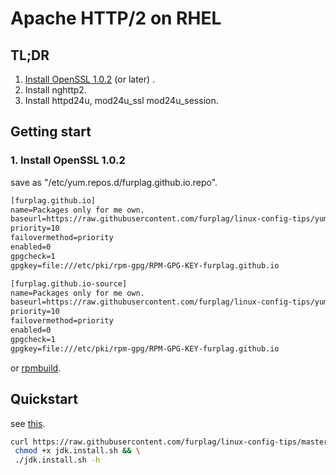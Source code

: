 # Apache HTTP/2 on RHEL



## TL;DR
1. [Install OpenSSL 1.0.2](#1_install_openssl_102) (or later) .
2. Install nghttp2.
3. Install httpd24u, mod24u_ssl mod24u_session.

## Getting start

### 1. Install OpenSSL 1.0.2
save as "/etc/yum.repos.d/furplag.github.io.repo".
```txt
[furplag.github.io]
name=Packages only for me own.
baseurl=https://raw.githubusercontent.com/furplag/linux-config-tips/yum-repo/rhel/$releasever/x86_64
priority=10
failovermethod=priority
enabled=0
gpgcheck=1
gpgkey=file:///etc/pki/rpm-gpg/RPM-GPG-KEY-furplag.github.io

[furplag.github.io-source]
name=Packages only for me own.
baseurl=https://raw.githubusercontent.com/furplag/linux-config-tips/yum-repo/rhel/$releasever/source
priority=10
failovermethod=priority
enabled=0
gpgcheck=1
gpgkey=file:///etc/pki/rpm-gpg/RPM-GPG-KEY-furplag.github.io
```
or [rpmbuild](../../rpmbuild.md).


## Quickstart
see [this](httpd24.install.sh).
```bash
curl https://raw.githubusercontent.com/furplag/linux-config-tips/master/rhel/java/jdk.install.sh -O && \
 chmod +x jdk.install.sh && \
 ./jdk.install.sh -h
```
